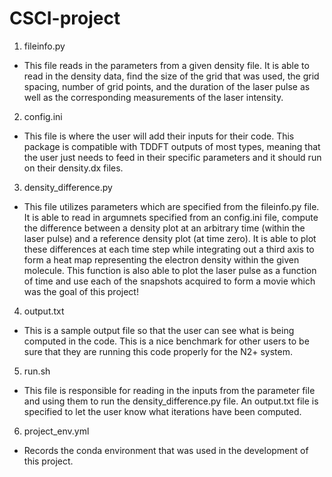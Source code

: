 # CSCI-project
1. fileinfo.py
* This file reads in the parameters from a given density file. It is able to read in the density data, find the size of the grid that was used, the grid spacing, number of grid points, and the duration of the laser pulse as well as the corresponding measurements of the laser intensity.

2. config.ini
* This file is where the user will add their inputs for their code. This package is compatible with TDDFT outputs of most types, meaning that the user just needs to feed in their specific parameters and it should run on their density.dx files.

3. density_difference.py
* This file utilizes parameters which are specified from the fileinfo.py file. It is able to read in argumnets specified from an config.ini file, compute the difference between a density plot at an arbitrary time (within the laser pulse) and a reference density plot (at time zero). It is able to plot these differences at each time step while integrating out a third axis to form a heat map representing the electron density within the given molecule. This function is also able to plot the laser pulse as a function of time and use each of the snapshots acquired to form a movie which was the goal of this project!

4. output.txt
* This is a sample output file so that the user can see what is being computed in the code. This is a nice benchmark for other users to be sure that they are running this code properly for the N2+ system.

5. run.sh
* This file is responsible for reading in the inputs from the parameter file and using them to run the density_difference.py file. An output.txt file is specified to let the user know what iterations have been computed.

6. project_env.yml 
* Records the conda environment that was used in the development of this project.
